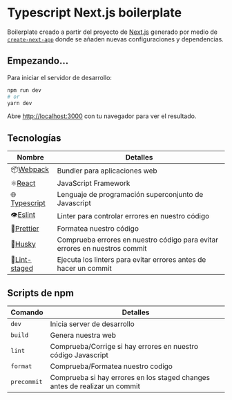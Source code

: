 # Typescript Next.js boilerplate

Boilerplate creado a partir del proyecto de [Next.js](https://nextjs.org/) generado por medio de [`create-next-app`](https://github.com/vercel/next.js/tree/canary/packages/create-next-app) donde se añaden nuevas configuraciones y dependencias.

## Empezando...

Para iniciar el servidor de desarrollo:

```bash
npm run dev
# or
yarn dev
```

Abre [http://localhost:3000](http://localhost:3000) con tu navegador para ver el resultado.

## Tecnologías

| Nombre                                                   | Detalles                                                                   |
| -------------------------------------------------------- | -------------------------------------------------------------------------- |
| 📦[Webpack](https://webpack.js.org/)                     | Bundler para aplicaciones web                                              |
| ⚛️[React](https://es.reactjs.org/)                       | JavaScript Framework                                                       |
| 🌐[Typescript](https://es.wikipedia.org/wiki/TypeScript) | Lenguaje de programación superconjunto de Javascript                       |
| 👁️[Eslint](https://eslint.org/)                          | Linter para controlar errores en nuestro código                            |
| 🦋[Prettier](https://prettier.io/)                       | Formatea nuestro código                                                    |
| 🐺[Husky](https://www.npmjs.com/package/husky)           | Comprueba errores en nuestro código para evitar errores en nuestros commit |
| 🚫[Lint-staged](https://github.com/okonet/lint-staged)   | Ejecuta los linters para evitar errores antes de hacer un commit           |

## Scripts de npm

| Comando     | Detalles                                                                   |
| ----------- | -------------------------------------------------------------------------- |
| `dev`       | Inicia server de desarrollo                                                |
| `build`     | Genera nuestra web                                                         |
| `lint`      | Comprueba/Corrige si hay errores en nuestro código Javascript              |
| `format`    | Comprueba/Formatea nuestro codigo                                          |
| `precommit` | Comprueba si hay errores en los staged changes antes de realizar un commit |
